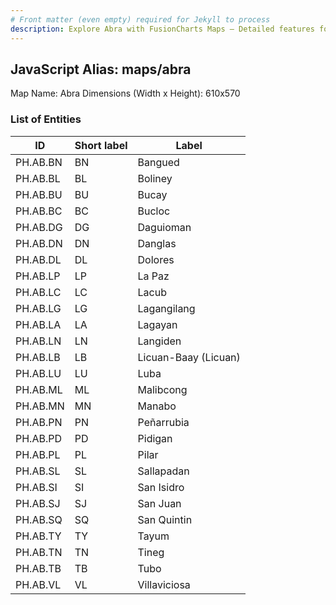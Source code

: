 ```yaml
---
# Front matter (even empty) required for Jekyll to process
description: Explore Abra with FusionCharts Maps – Detailed features for seamless integration. Try now & enhance your data visualization today! 
---
```


## JavaScript Alias: maps/abra

Map Name: Abra
Dimensions (Width x Height): 610x570

### List of Entities

| ID       | Short label | Label                |
| -------- | ----------- | -------------------- |
| PH.AB.BN | BN          | Bangued              |
| PH.AB.BL | BL          | Boliney              |
| PH.AB.BU | BU          | Bucay                |
| PH.AB.BC | BC          | Bucloc               |
| PH.AB.DG | DG          | Daguioman            |
| PH.AB.DN | DN          | Danglas              |
| PH.AB.DL | DL          | Dolores              |
| PH.AB.LP | LP          | La Paz               |
| PH.AB.LC | LC          | Lacub                |
| PH.AB.LG | LG          | Lagangilang          |
| PH.AB.LA | LA          | Lagayan              |
| PH.AB.LN | LN          | Langiden             |
| PH.AB.LB | LB          | Licuan-Baay (Licuan) |
| PH.AB.LU | LU          | Luba                 |
| PH.AB.ML | ML          | Malibcong            |
| PH.AB.MN | MN          | Manabo               |
| PH.AB.PN | PN          | Peñarrubia           |
| PH.AB.PD | PD          | Pidigan              |
| PH.AB.PL | PL          | Pilar                |
| PH.AB.SL | SL          | Sallapadan           |
| PH.AB.SI | SI          | San Isidro           |
| PH.AB.SJ | SJ          | San Juan             |
| PH.AB.SQ | SQ          | San Quintin          |
| PH.AB.TY | TY          | Tayum                |
| PH.AB.TN | TN          | Tineg                |
| PH.AB.TB | TB          | Tubo                 |
| PH.AB.VL | VL          | Villaviciosa         |
